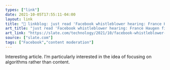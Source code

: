 ```yaml
---
types: ["link"]
date: 2021-10-05T17:55:11-04:00
layout: link
title: "🔗 linkblog: just read 'Facebook whistleblower hearing: France Haugen finally got Republicans to stop yapping about anti-conservative bias.'"
art_title: "just read 'Facebook whistleblower hearing: France Haugen finally got Republicans to stop yapping about anti-conservative bias."
art_link: "https://slate.com/technology/2021/10/facebook-whistleblower-frances-haugen-hearing-republicans-democrats.html?via=rss"
source: ["slate.com"]
tags: ["Facebook","content moderation"]
---
```

Interesting article. I’m particularly interested in the idea of focusing on algorithms rather than content.
